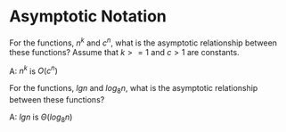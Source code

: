 # Asymptotic Notation

For the functions, $n^k$ and $c^n$, what is the asymptotic relationship between these functions? Assume that $k >= 1$ and $c > 1$ are constants.

A: $n^k$ is $O(c^n)$

For the functions, $lgn$ and $log_8n$, what is the asymptotic relationship between these functions?

A: $lgn$ is $Θ(log_8 n)$
